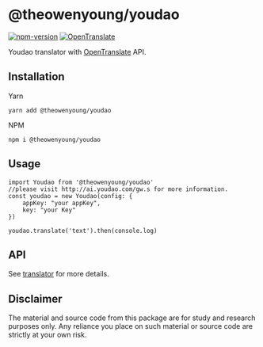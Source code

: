 # @theowenyoung/youdao

[![npm-version](https://img.shields.io/npm/v/@theowenyoung/youdao.svg)](https://www.npmjs.com/package/@theowenyoung/youdao)
[![OpenTranslate](https://img.shields.io/badge/OpenTranslate-Compatible-brightgreen)](https://github.com/OpenTranslate)

Youdao translator with [OpenTranslate](https://github.com/OpenTranslate) API.

## Installation

Yarn

```
yarn add @theowenyoung/youdao
```

NPM

```
npm i @theowenyoung/youdao
```

## Usage

```
import Youdao from '@theowenyoung/youdao'
//please visit http://ai.youdao.com/gw.s for more information.
const youdao = new Youdao(config: {
    appKey: "your appKey",
    key: "your Key"
})

youdao.translate('text').then(console.log)
```

## API

See [translator](https://github.com/OpenTranslate/OpenTranslate/blob/master/packages/translator/README.md) for more details.

## Disclaimer

The material and source code from this package are for study and research purposes only. Any reliance you place on such material or source code are strictly at your own risk.
